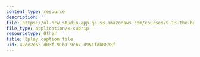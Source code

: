 ```yaml
---
content_type: resource
description: ''
file: https://ol-ocw-studio-app-qa.s3.amazonaws.com/courses/9-13-the-human-brain-spring-2019/42de2c65d03f91b19cb7d951fdb88b8f_YD7QG4G7WVg.srt
file_type: application/x-subrip
resourcetype: Other
title: 3play caption file
uid: 42de2c65-d03f-91b1-9cb7-d951fdb88b8f
---
```


